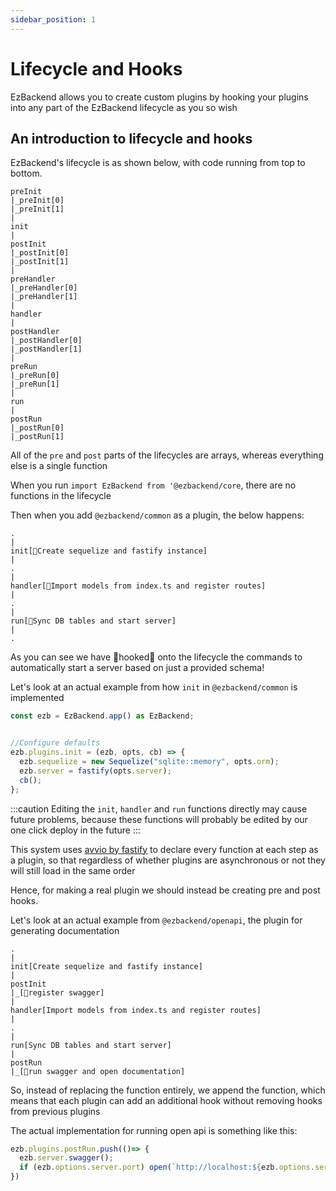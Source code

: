 ```yaml
---
sidebar_position: 1
---
```


# Lifecycle and Hooks

EzBackend allows you to create custom plugins by hooking your plugins into any part of the EzBackend lifecycle as you so wish

<!-- TODO: Make hooks into functions instead of replacing properties because thats kinda weird -->

## An introduction to lifecycle and hooks

EzBackend's lifecycle is as shown below, with code running from top to bottom.

```
preInit
|_preInit[0]
|_preInit[1]
|
init
|
postInit
|_postInit[0]
|_postInit[1]
|
preHandler
|_preHandler[0]
|_preHandler[1]
|
handler
|
postHandler
|_postHandler[0]
|_postHandler[1]
|
preRun
|_preRun[0]
|_preRun[1]
|
run
|
postRun
|_postRun[0]
|_postRun[1]
```

All of the `pre` and `post` parts of the lifecycles are arrays, whereas everything else is a single function

When you run `import EzBackend from '@ezbackend/core`, there are no functions in the lifecycle

Then when you add `@ezbackend/common` as a plugin, the below happens:

```
.
|
init[🎣Create sequelize and fastify instance]
|
.
|
handler[🎣Import models from index.ts and register routes]
|
.
|
run[🎣Sync DB tables and start server]
|
.
```

As you can see we have 🎣hooked🎣 onto the lifecycle the commands to automatically start a server based on just a provided schema!

Let's look at an actual example from how `init` in `@ezbackend/common` is implemented
<!-- TODO: Keep this updated from the code -->

```ts
const ezb = EzBackend.app() as EzBackend;


//Configure defaults
ezb.plugins.init = (ezb, opts, cb) => {
  ezb.sequelize = new Sequelize("sqlite::memory", opts.orm);
  ezb.server = fastify(opts.server);
  cb();
};
```

:::caution
Editing the `init`, `handler` and `run` functions directly may cause future problems, because these functions will probably be edited by our one click deploy in the future
:::

This system uses [avvio by fastify](https://github.com/fastify/avvio) to declare every function at each step as a plugin, so that regardless of whether plugins are asynchronous or not they will still load in the same order

Hence, for making a real plugin we should instead be creating pre and post hooks.

Let's look at an actual example from `@ezbackend/openapi`, the plugin for generating documentation

```
.
|
init[Create sequelize and fastify instance]
|
postInit
|_[🎣register swagger]
|
handler[Import models from index.ts and register routes]
|
.
|
run[Sync DB tables and start server]
|
postRun
|_[🎣run swagger and open documentation]
```

So, instead of replacing the function entirely, we append the function, which means that each plugin can add an additional hook without removing hooks from previous plugins

The actual implementation for running open api is something like this:

```ts
ezb.plugins.postRun.push(()=> {
  ezb.server.swagger();
  if (ezb.options.server.port) open(`http://localhost:${ezb.options.server.port}/docs`);
})
```